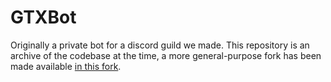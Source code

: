 # GTXBot
Originally a private bot for a discord guild we made. This repository is an archive of the codebase at the time, a more general-purpose fork has been made available [in this fork](https://github.com/xxori/PeepoBot). 
